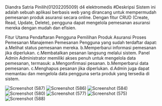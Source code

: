Diandra Satria Pinilih(01202205009) d4 elektromedis
#Deskripsi
Sistem ini adalah sebuah aplikasi berbasis web yang dirancang untuk mempermudah pemesanan produk asuransi secara online. Dengan fitur CRUD (Create, Read, Update, Delete), pengguna dapat mengelola pemesanan asuransi mereka dengan mudah dan efisien.

Fitur Utama
Pendaftaran Pengguna
Pemilihan Produk Asuransi
Proses Pemesanan
Manajemen Pemesanan
Pengguna yang sudah terdaftar dapat:
a.Melihat status pemesanan mereka.
b.Memperbarui informasi pemesanan jika diperlukan.
c.Membatalkan pesanan langsung melalui sistem.
Panel Admin
Administrator memiliki akses penuh untuk mengelola data pemesanan, termasuk:
a.Mengonfirmasi pesanan.
b.Memperbarui data pemesanan.
c.Menghapus pesanan jika diperlukan.
d.Admin juga dapat memantau dan mengelola data pengguna serta produk yang tersedia di sistem.

![Screenshot (587)](https://github.com/user-attachments/assets/2621db54-c5fc-43ef-8c1c-e29e4a30aa0e)
![Screenshot (586)](https://github.com/user-attachments/assets/9c5d20fc-5e05-4f38-bcd8-5ab2ec01d6ce)
![Screenshot (584)](https://github.com/user-attachments/assets/b6b8ed1e-94dd-42c7-a02b-adcf6e55a9b7)
![Screenshot (580)](https://github.com/user-attachments/assets/a79cb497-ee7a-4544-b9ed-a43c419eadf5)
![Screenshot (577)](https://github.com/user-attachments/assets/57076b7f-3688-4375-b689-0c1900f5e074)
![Screenshot (575)](https://github.com/user-attachments/assets/f0063bec-a053-4747-8da0-442ccf163c66)
![Screenshot (588)](https://github.com/user-attachments/assets/e1c0472f-c334-44fe-bac5-0b4d325ded33)
